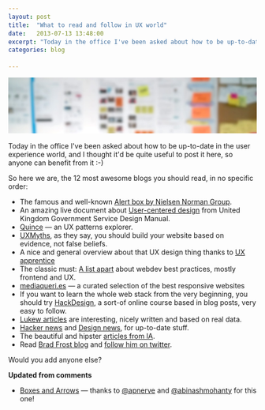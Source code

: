 ```yaml
---
layout: post
title:  "What to read and follow in UX world"
date:   2013-07-13 13:48:00
excerpt: "Today in the office I've been asked about how to be up-to-date in the user experience world, and"
categories: blog

---
```


<p><img class="full-width-image" src="/images/inspiration-for-user-experience-designers.jpg" /></p>

Today in the office I've been asked about how to be up-to-date in the user experience world, and I thought it'd be quite useful to post it here, so anyone can benefit from it :-)

So here we are, the 12 most awesome blogs you should read, in no specific order:

* The famous and well-known [Alert box by Nielsen Norman Group](http://www.nngroup.com/articles).
* An amazing live document about [User-centered design](https://www.gov.uk/service-manual/user-centered-design) from United Kingdom Government Service Design Manual.
* [Quince](http://quince.infragistics.com/) — an UX patterns explorer.
* [UXMyths](http://uxmyths.com/), as they say, you should build your website based on evidence, not false beliefs.
* A nice and general overview about that UX design thing thanks to [UX apprentice](http://www.uxapprentice.com/)
* The classic must: [A list apart](http://alistapart.com/) about webdev best practices, mostly frontend and UX.
* [mediaqueri.es](http://mediaqueri.es/) — a curated selection of the best responsive websites
* If you want to learn the whole web stack from the very beginning, you should try [HackDesign](http://hackdesign.org/), a sort-of online course based in blog posts, very easy to follow.
* [Lukew articles](http://www.lukew.com/ff/) are interesting, nicely written and based on real data.
* [Hacker news](https://news.ycombinator.com/) and [Design news](https://news.layervault.com/), for up-to-date stuff.
* The beautiful and hipster [articles from IA](http://ia.net/blog).
* Read [Brad Frost blog](http://bradfrostweb.com/blog/) and [follow him on twitter](https://twitter.com/brad_frost).

Would you add anyone else? 

**Updated from comments** 

* [Boxes and Arrows](http://boxesandarrows.com/) — thanks to [@apnerve](https://twitter.com/apnerve) and [@abinashmohanty](https://twitter.com/abinashmohanty) for this one!

